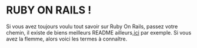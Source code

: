 # RUBY ON RAILS !

Si vous avez toujours voulu tout savoir sur Ruby On Rails, passez votre chemin, il existe de biens meilleurs README ailleurs,[ici](https://github.com/adam-p/markdown-here/wiki/Markdown-Cheatsheet) par exemple.
Si vous avez la flemme, alors voici les termes à connaître.

